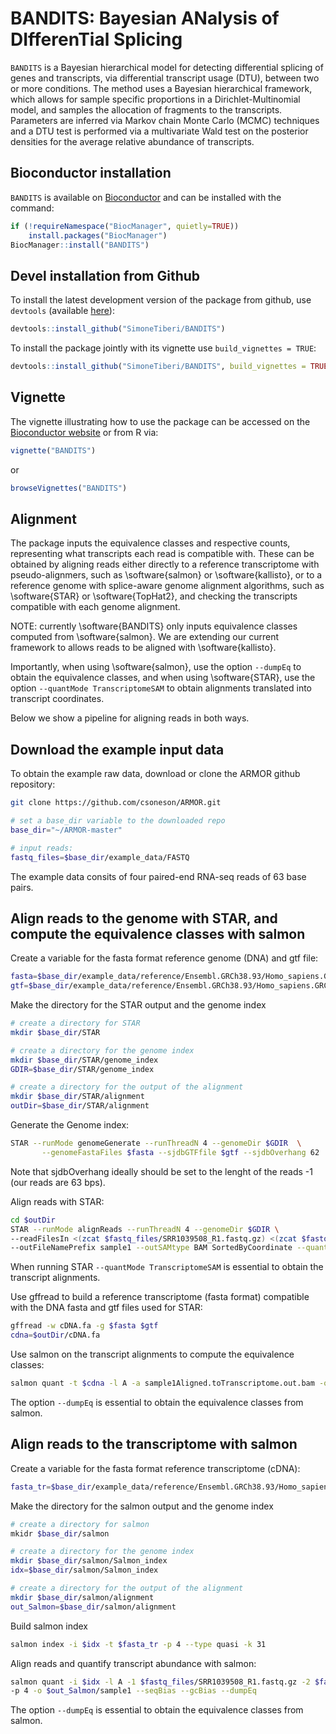 # BANDITS: Bayesian ANalysis of DIfferenTial Splicing
`BANDITS` is a Bayesian hierarchical model for detecting differential splicing of genes and transcripts,
via differential transcript usage (DTU), 
between two or more conditions.
The method uses a Bayesian hierarchical framework, which allows for sample specific proportions
in a Dirichlet-Multinomial model, and samples the allocation of fragments to the transcripts.
Parameters are inferred via Markov chain Monte Carlo (MCMC) techniques and a DTU test is performed 
via a multivariate Wald test on the posterior densities for the average relative abundance of transcripts.

## Bioconductor installation 
`BANDITS` is available on [Bioconductor](https://www.bioconductor.org/packages/release/bioc/html/BANDITS.html) and can be installed with the command:
``` r
if (!requireNamespace("BiocManager", quietly=TRUE))
    install.packages("BiocManager")
BiocManager::install("BANDITS")
```

## Devel installation from Github
To install the latest development version of the package from github, use `devtools` (available [here](https://github.com/hadley/devtools)):
``` r
devtools::install_github("SimoneTiberi/BANDITS")
```

To install the package jointly with its vignette use `build_vignettes = TRUE`:
``` r
devtools::install_github("SimoneTiberi/BANDITS", build_vignettes = TRUE)
```

## Vignette
The vignette illustrating how to use the package can be accessed on the 
[Bioconductor website](https://www.bioconductor.org/packages/release/bioc/vignettes/BANDITS/inst/doc/BANDITS.pdf)
or from R via:
``` r
vignette("BANDITS")
```
or
``` r
browseVignettes("BANDITS")
```

## Alignment
The package inputs the equivalence classes and respective counts, representing what transcripts each read is compatible with.
These can be obtained by aligning reads either directly to a reference transcriptome with pseudo-alignmers, such as \software{salmon} or \software{kallisto}, or to a reference genome with splice-aware genome alignment algorithms, such as \software{STAR} or \software{TopHat2}, and checking the transcripts compatible with each genome alignment.

NOTE: currently \software{BANDITS} only inputs equivalence classes computed from \software{salmon}.
We are extending our current framework to allows reads to be aligned with \software{kallisto}.

Importantly, when using \software{salmon}, use the option `--dumpEq` to obtain the equivalence classes, and when using \software{STAR}, use the option `--quantMode TranscriptomeSAM` to obtain alignments translated into transcript coordinates.

Below we show a pipeline for aligning reads in both ways.

## Download the example input data
To obtain the example raw data, download or clone the ARMOR github repository:
``` bash
git clone https://github.com/csoneson/ARMOR.git

# set a base_dir variable to the downloaded repo
base_dir="~/ARMOR-master"

# input reads:
fastq_files=$base_dir/example_data/FASTQ
```

The example data consits of four paired-end RNA-seq reads of 63 base pairs.

## Align reads to the genome with STAR, and compute the equivalence classes with salmon
Create a variable for the fasta format reference genome (DNA) and gtf file:
``` bash
fasta=$base_dir/example_data/reference/Ensembl.GRCh38.93/Homo_sapiens.GRCh38.dna.chromosome.1.1.10M.fa
gtf=$base_dir/example_data/reference/Ensembl.GRCh38.93/Homo_sapiens.GRCh38.93.1.1.10M.gtf
```

Make the directory for the STAR output and the genome index
``` bash
# create a directory for STAR
mkdir $base_dir/STAR

# create a directory for the genome index
mkdir $base_dir/STAR/genome_index
GDIR=$base_dir/STAR/genome_index

# create a directory for the output of the alignment
mkdir $base_dir/STAR/alignment
outDir=$base_dir/STAR/alignment
```

Generate the Genome index:
``` bash
STAR --runMode genomeGenerate --runThreadN 4 --genomeDir $GDIR  \
	   --genomeFastaFiles $fasta --sjdbGTFfile $gtf --sjdbOverhang 62
```
Note that sjdbOverhang ideally should be set to the lenght of the reads -1 (our reads are 63 bps).

Align reads with STAR:
``` bash
cd $outDir
STAR --runMode alignReads --runThreadN 4 --genomeDir $GDIR \
--readFilesIn <(zcat $fastq_files/SRR1039508_R1.fastq.gz) <(zcat $fastq_files/SRR1039508_R2.fastq.gz) \
--outFileNamePrefix sample1 --outSAMtype BAM SortedByCoordinate --quantMode TranscriptomeSAM
```
When running STAR `--quantMode TranscriptomeSAM` is essential to obtain the transcript alignments.

Use gffread to build a reference transcriptome (fasta format) compatible with the DNA fasta and gtf files used for STAR:
``` bash
gffread -w cDNA.fa -g $fasta $gtf
cdna=$outDir/cDNA.fa
```

Use salmon on the transcript alignments to compute the equivalence classes:
``` bash
salmon quant -t $cdna -l A -a sample1Aligned.toTranscriptome.out.bam -o sample1 -p 4 --dumpEq
```
The option `--dumpEq` is essential to obtain the equivalence classes from salmon.


## Align reads to the transcriptome with salmon
Create a variable for the fasta format reference transcriptome (cDNA):
``` bash
fasta_tr=$base_dir/example_data/reference/Ensembl.GRCh38.93/Homo_sapiens.GRCh38.cdna.all.1.1.10M.fa.gz
```

Make the directory for the salmon output and the genome index
``` bash
# create a directory for salmon
mkidr $base_dir/salmon

# create a directory for the genome index
mkdir $base_dir/salmon/Salmon_index
idx=$base_dir/salmon/Salmon_index

# create a directory for the output of the alignment
mkdir $base_dir/salmon/alignment
out_Salmon=$base_dir/salmon/alignment
```

Build salmon index
``` bash
salmon index -i $idx -t $fasta_tr -p 4 --type quasi -k 31
```

Align reads and quantify transcript abundance with salmon:
``` bash
salmon quant -i $idx -l A -1 $fastq_files/SRR1039508_R1.fastq.gz -2 $fastq_files/SRR1039508_R2.fastq.gz \
-p 4 -o $out_Salmon/sample1 --seqBias --gcBias --dumpEq
```
The option `--dumpEq` is essential to obtain the equivalence classes from salmon.
